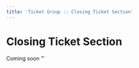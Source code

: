 ```yaml
---
title: 'Ticket Group :: Closing Ticket Section'
---
```


# Closing Ticket Section

Coming soon :tm:

